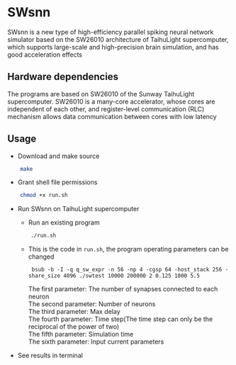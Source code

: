 # SWsnn

SWsnn is a new type of high-efficiency parallel spiking neural network simulator based on the SW26010 architecture of TaihuLight supercomputer, which supports large-scale and high-precision brain simulation, and has good acceleration effects

## Hardware dependencies

The programs are based on SW26010 of the Sunway TaihuLight supercomputer.
SW26010 is a many-core accelerator, whose cores are independent of each other, and register-level communication (RLC) mechanism allows data communication between cores with low latency

## Usage

- Download and make source

```bash
    make
```

- Grant shell file permissions 

```bash
    chmod +x run.sh
```

- Run SWsnn on  TaihuLight supercomputer
    - Run an existing program 

    ```bash
        ./run.sh
    ```
    
    - This is the code in `run.sh`, the program operating parameters can be changed
    
       ` bsub -b -I -q q_sw_expr -n 56 -np 4 -cgsp 64 -host_stack 256 -share_size 4096 ./swtest 10000 200000 2 0.125 1000 5.5`
       
       The first parameter: The number of synapses connected to each neuron  
       The second parameter: Number of neurons  
       The third parameter: Max delay  
       The fourth parameter: Time step(The time step can only be the reciprocal of the power of two)  
       The fifth parameter: Simulation time  
       The sixth parameter: Input current parameters 
       
       
       
    
        
- See results in terminal
